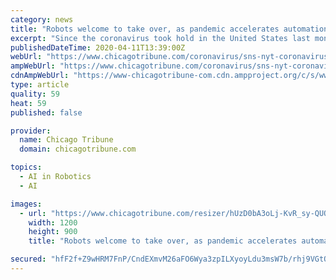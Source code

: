 ```yaml
---
category: news
title: "Robots welcome to take over, as pandemic accelerates automation"
excerpt: "Since the coronavirus took hold in the United States last month, AMP Robotics has seen a “significant” increase in orders for its robots that use artificial intelligence to sift through recycled material, weeding out trash. “Some facilities that were looking at getting one or two robots are now saying, ‘We need quite a bit more ..."
publishedDateTime: 2020-04-11T13:39:00Z
webUrl: "https://www.chicagotribune.com/coronavirus/sns-nyt-coronavirus-workplace-robots-automation-20200411-bwhb2bsm5zb6npb7rap6qwdz7i-story.html"
ampWebUrl: "https://www.chicagotribune.com/coronavirus/sns-nyt-coronavirus-workplace-robots-automation-20200411-bwhb2bsm5zb6npb7rap6qwdz7i-story.html?outputType=amp"
cdnAmpWebUrl: "https://www-chicagotribune-com.cdn.ampproject.org/c/s/www.chicagotribune.com/coronavirus/sns-nyt-coronavirus-workplace-robots-automation-20200411-bwhb2bsm5zb6npb7rap6qwdz7i-story.html?outputType=amp"
type: article
quality: 59
heat: 59
published: false

provider:
  name: Chicago Tribune
  domain: chicagotribune.com

topics:
  - AI in Robotics
  - AI

images:
  - url: "https://www.chicagotribune.com/resizer/hUzD0bA3oLj-KvR_sy-QUQYAYrM=/1200x0/top/arc-anglerfish-arc2-prod-tronc.s3.amazonaws.com/public/OTPACKPGK5E6DPAX4G2NPH5WIU.jpg"
    width: 1200
    height: 900
    title: "Robots welcome to take over, as pandemic accelerates automation"

secured: "hfF2f+Z9wHRM7FnP/CndEXmvM26aFO6Wya3zpILXyoyLdu3msW7b/rhj9VGtQzQVLrD4BpznsJzP0uDJrZp1NNkYFuAG+I1rO5HsiTthxgq7pQwU1zwYesJ5m43x7XaqcfkuS+wwwxxIdXYQs9Ouztch3rANlldH9JwwCErR+JDF9uDTw+K2S2xdjfzbZucqMdX43cpfdbiRlp9BfkXn1YME0Gf1eweQNT9H0JbLV464DSMgGQeNpuKcbs6eCumsMNaHR7qpunUOC0a0cRfw7zPc2LZoM1EtC5skgmpIEcrzWGzM57WjTZVUBe1qJG07;ef3eOt2UDumxwfIcOwnTFA=="
---
```


